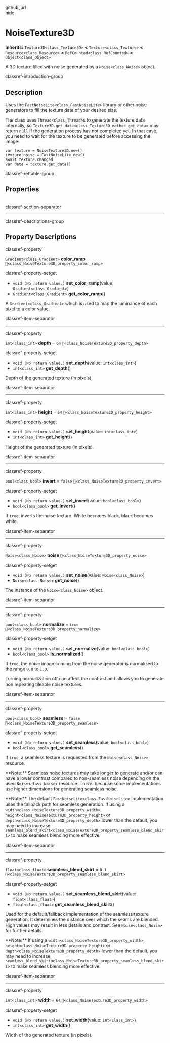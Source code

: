 github\_url  
hide

# NoiseTexture3D

**Inherits:** `Texture3D<class_Texture3D>` **&lt;**
`Texture<class_Texture>` **&lt;** `Resource<class_Resource>` **&lt;**
`RefCounted<class_RefCounted>` **&lt;** `Object<class_Object>`

A 3D texture filled with noise generated by a `Noise<class_Noise>`
object.

classref-introduction-group

## Description

Uses the `FastNoiseLite<class_FastNoiseLite>` library or other noise
generators to fill the texture data of your desired size.

The class uses `Thread<class_Thread>`s to generate the texture data
internally, so `Texture3D.get_data<class_Texture3D_method_get_data>` may
return `null` if the generation process has not completed yet. In that
case, you need to wait for the texture to be generated before accessing
the image:

    var texture = NoiseTexture3D.new()
    texture.noise = FastNoiseLite.new()
    await texture.changed
    var data = texture.get_data()

classref-reftable-group

## Properties

<table>
<tbody>
<tr>
</tr>
<tr>
</tr>
<tr>
</tr>
<tr>
</tr>
<tr>
</tr>
<tr>
</tr>
<tr>
</tr>
<tr>
</tr>
<tr>
</tr>
</tbody>
</table>

classref-section-separator

------------------------------------------------------------------------

classref-descriptions-group

## Property Descriptions

classref-property

`Gradient<class_Gradient>` **color\_ramp**
`🔗<class_NoiseTexture3D_property_color_ramp>`

classref-property-setget

-   `void (No return value.)` **set\_color\_ramp**(value:
    `Gradient<class_Gradient>`)
-   `Gradient<class_Gradient>` **get\_color\_ramp**()

A `Gradient<class_Gradient>` which is used to map the luminance of each
pixel to a color value.

classref-item-separator

------------------------------------------------------------------------

classref-property

`int<class_int>` **depth** = `64`
`🔗<class_NoiseTexture3D_property_depth>`

classref-property-setget

-   `void (No return value.)` **set\_depth**(value: `int<class_int>`)
-   `int<class_int>` **get\_depth**()

Depth of the generated texture (in pixels).

classref-item-separator

------------------------------------------------------------------------

classref-property

`int<class_int>` **height** = `64`
`🔗<class_NoiseTexture3D_property_height>`

classref-property-setget

-   `void (No return value.)` **set\_height**(value: `int<class_int>`)
-   `int<class_int>` **get\_height**()

Height of the generated texture (in pixels).

classref-item-separator

------------------------------------------------------------------------

classref-property

`bool<class_bool>` **invert** = `false`
`🔗<class_NoiseTexture3D_property_invert>`

classref-property-setget

-   `void (No return value.)` **set\_invert**(value: `bool<class_bool>`)
-   `bool<class_bool>` **get\_invert**()

If `true`, inverts the noise texture. White becomes black, black becomes
white.

classref-item-separator

------------------------------------------------------------------------

classref-property

`Noise<class_Noise>` **noise** `🔗<class_NoiseTexture3D_property_noise>`

classref-property-setget

-   `void (No return value.)` **set\_noise**(value:
    `Noise<class_Noise>`)
-   `Noise<class_Noise>` **get\_noise**()

The instance of the `Noise<class_Noise>` object.

classref-item-separator

------------------------------------------------------------------------

classref-property

`bool<class_bool>` **normalize** = `true`
`🔗<class_NoiseTexture3D_property_normalize>`

classref-property-setget

-   `void (No return value.)` **set\_normalize**(value:
    `bool<class_bool>`)
-   `bool<class_bool>` **is\_normalized**()

If `true`, the noise image coming from the noise generator is normalized
to the range `0.0` to `1.0`.

Turning normalization off can affect the contrast and allows you to
generate non repeating tileable noise textures.

classref-item-separator

------------------------------------------------------------------------

classref-property

`bool<class_bool>` **seamless** = `false`
`🔗<class_NoiseTexture3D_property_seamless>`

classref-property-setget

-   `void (No return value.)` **set\_seamless**(value:
    `bool<class_bool>`)
-   `bool<class_bool>` **get\_seamless**()

If `true`, a seamless texture is requested from the `Noise<class_Noise>`
resource.

\*\*Note:\*\* Seamless noise textures may take longer to generate and/or
can have a lower contrast compared to non-seamless noise depending on
the used `Noise<class_Noise>` resource. This is because some
implementations use higher dimensions for generating seamless noise.

\*\*Note:\*\* The default `FastNoiseLite<class_FastNoiseLite>`
implementation uses the fallback path for seamless generation. If using
a `width<class_NoiseTexture3D_property_width>`,
`height<class_NoiseTexture3D_property_height>` or
`depth<class_NoiseTexture3D_property_depth>` lower than the default, you
may need to increase
`seamless_blend_skirt<class_NoiseTexture3D_property_seamless_blend_skirt>`
to make seamless blending more effective.

classref-item-separator

------------------------------------------------------------------------

classref-property

`float<class_float>` **seamless\_blend\_skirt** = `0.1`
`🔗<class_NoiseTexture3D_property_seamless_blend_skirt>`

classref-property-setget

-   `void (No return value.)` **set\_seamless\_blend\_skirt**(value:
    `float<class_float>`)
-   `float<class_float>` **get\_seamless\_blend\_skirt**()

Used for the default/fallback implementation of the seamless texture
generation. It determines the distance over which the seams are blended.
High values may result in less details and contrast. See
`Noise<class_Noise>` for further details.

\*\*Note:\*\* If using a `width<class_NoiseTexture3D_property_width>`,
`height<class_NoiseTexture3D_property_height>` or
`depth<class_NoiseTexture3D_property_depth>` lower than the default, you
may need to increase
`seamless_blend_skirt<class_NoiseTexture3D_property_seamless_blend_skirt>`
to make seamless blending more effective.

classref-item-separator

------------------------------------------------------------------------

classref-property

`int<class_int>` **width** = `64`
`🔗<class_NoiseTexture3D_property_width>`

classref-property-setget

-   `void (No return value.)` **set\_width**(value: `int<class_int>`)
-   `int<class_int>` **get\_width**()

Width of the generated texture (in pixels).
